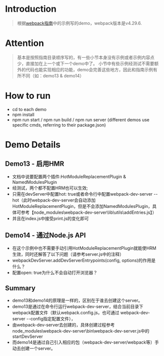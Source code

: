 # Introduction

> 根据[webpack指南](https://www.webpackjs.com/guides/)中的示例写的demo，webpack版本是v4.29.6.

# Attention
> 基本是按照指南目录顺序写的，有一些小节本身没有示例或者示例内容点少，直接加在上一个或下一个demo中了。
> 小节中有些示例经测试不需要额外的代码也能实现相应的功能，demo会完善这些地方，因此和指南示例有所不同（如：demo13 & demo14）

# How to run
* cd to each demo
* npm install
* npm run start / npm run build / npm run server (different demos use specific cmds, referring to their package.json)

# Demo Details

## Demo13 - 启用HMR

* 文档中说要配置两个插件:HotModuleReplacementPlugin & NamedModulesPlugin
* 经测试，两个都不配置HRM也可以生效;
* 只需在devServer中配置hot: true或者命令行中配置webpack-dev-server --hot（此时webpack-dev-server会自动添加HotModuleReplacementPlugin，但是不会添加NamedModulesPlugin，具体可参考【node_modules\webpack-dev-server\lib\utils\addEntries.js】）
* 并且在index.js中接受print.js的变化即可

## Demo14 - 通过Node.js API
* 在这个示例中也不需要手动引用HotModuleReplacementPlugin就能使HRM生效，同时还解答了以下问题（请参考server.js中的注释）
* webpackDevServer.addDevServerEntrypoints(config, options)的作用是什么？
* 配置open: true为什么不会自动打开浏览器？

## Summary
* demo13和demo14的原理是一样的，区别在于谁去创建这个server。
* demo13是通过在命令行运行webpack-dev-server，结合当前目录下webpack配置文件（默认webpack.config.js，也可通过 webpack-dev-server --config指定配置文件），
* 由webpack-dev-server去创建的，具体创建过程参考node_modules\webpack-dev-server\bin\webpack-dev-server.js中的startDevServer
* 而demo14是通过自己引入相应的包（webpack-dev-server/webpack等）手动去创建一个server。

